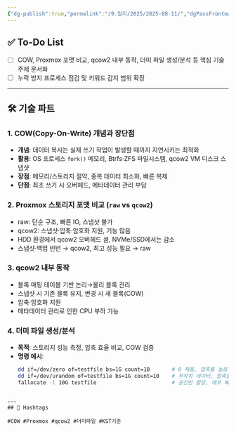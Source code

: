 ```yaml
---
{"dg-publish":true,"permalink":"/9.일지/2025/2025-08-11/","dgPassFrontmatter":true,"noteIcon":""}
---
```



## ✅ To-Do List
- [ ] COW, Proxmox 포맷 비교, qcow2 내부 동작, 더미 파일 생성/분석 등 핵심 기술 주제 문서화
- [ ] 누락 방지 프로세스 점검 및 키워드 감지 범위 확장

---

## 🛠 기술 파트

### 1. COW(Copy-On-Write) 개념과 장단점
- **개념**: 데이터 복사는 실제 쓰기 작업이 발생할 때까지 지연시키는 최적화
- **활용**: OS 프로세스 `fork()` 메모리, Btrfs·ZFS 파일시스템, qcow2 VM 디스크 스냅샷
- **장점**: 메모리/스토리지 절약, 중복 데이터 최소화, 빠른 복제
- **단점**: 최초 쓰기 시 오버헤드, 메타데이터 관리 부담

### 2. Proxmox 스토리지 포맷 비교 (`raw` vs `qcow2`)
- raw: 단순 구조, 빠른 IO, 스냅샷 불가
- qcow2: 스냅샷·압축·암호화 지원, 기능 많음
- HDD 환경에서 qcow2 오버헤드 큼, NVMe/SSD에서는 감소
- 스냅샷·백업 빈번 → qcow2, 최고 성능 필요 → raw

### 3. qcow2 내부 동작
- 블록 매핑 테이블 기반 논리→물리 블록 관리
- 스냅샷 시 기존 블록 유지, 변경 시 새 블록(COW)
- 압축·암호화 지원
- 메타데이터 관리로 인한 CPU 부하 가능

### 4. 더미 파일 생성/분석
- **목적**: 스토리지 성능 측정, 압축 효율 비교, COW 검증
- **명령 예시**:
  ```bash
  dd if=/dev/zero of=testfile bs=1G count=10       # 0 채움, 압축률 높음
  dd if=/dev/urandom of=testfile bs=1G count=10    # 무작위 데이터, 압축률 낮음
  fallocate -l 10G testfile                        # 공간만 할당, 매우 빠름
```

---
## 🔖 Hashtags

#COW #Proxmox #qcow2 #더미파일 #KST기준